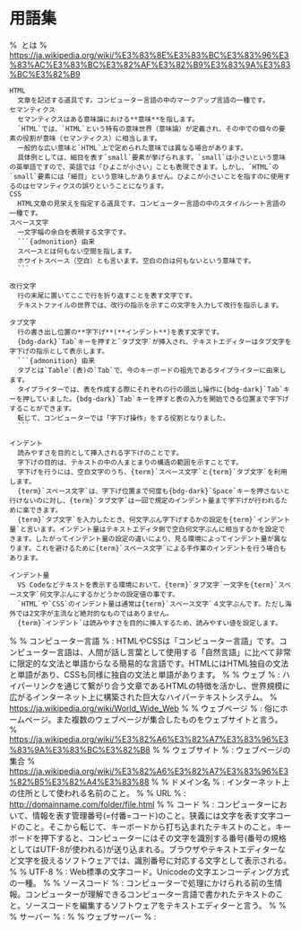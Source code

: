 # 用語集

% &nbsp;とは
% https://ja.wikipedia.org/wiki/%E3%83%8E%E3%83%BC%E3%83%96%E3%83%AC%E3%83%BC%E3%82%AF%E3%82%B9%E3%83%9A%E3%83%BC%E3%82%B9

````{glossary}
HTML
  文章を記述する道具です。コンピューター言語の中のマークアップ言語の一種です。
セマンティクス
  セマンティクスはある意味論における**意味**を指します。
  `HTML`では、`HTML`という特有の意味世界（意味論）が定義され、その中での個々の要素の役割が意味（セマンティクス）に相当します。
  一般的な広い意味と`HTML`上で定められた意味では異なる場合があります。
  具体例としては、細目を表す`small`要素が挙げられます。`small`は小さいという意味の英単語ですので、英語では「ひよこが小さい」ことも表現できます。しかし、`HTML`の`small`要素には「細目」という意味しかありません。ひよこが小さいことを指すのに使用するのはセマンティクスの誤りということになります。
CSS
  HTML文章の見栄えを指定する道具です。コンピューター言語の中のスタイルシート言語の一種です。
スペース文字
  一文字幅の余白を表現する文字です。
  ```{admonition} 由来
  スペースとは何もない空間を指します。
  ホワイトスペース（空白）とも言います。空白の白は何もないという意味です。
  ```

改行文字
  行の末尾に置いてここで行を折り返すことを表す文字です。
  テキストファイルの世界では、改行の指示を示すこの文字を入力して改行を指示します。

タブ文字
  行の書き出し位置の**字下げ**(**インデント**)を表す文字です。
  {bdg-dark}`Tab`キーを押すと`タブ文字`が挿入され、テキストエディターはタブ文字を字下げの指示として表示します。
  ```{admonition} 由来
  タブとは`Table`(表)の`Tab`で、今のキーボードの祖先であるタイプライターに由来します。
  タイプライターでは、表を作成する際にそれぞれの行の頭出し操作に{bdg-dark}`Tab`キーを押していました。{bdg-dark}`Tab`キーを押すと表の入力を開始できる位置まで字下げすることができます。
  転じて、コンピューターでは「字下げ操作」をする役割となりました。
  ```

インデント
  読みやすさを目的として挿入される字下げのことです。
  字下げの目的は、テキストの中の人まとまりの構造の範囲を示すことです。
  字下げを行うには、空白文字のうち、{term}`スペース文字`と{term}`タブ文字`を利用します。
  {term}`スペース文字`は、字下げ位置まで何度も{bdg-dark}`Space`キーを押さないと行けないのに対し、{term}`タブ文字`は一回で規定のインデント量まで字下げが行われるために楽できます。
  {term}`タブ文字`を入力したとき、何文字ぶん字下げするかの設定を{term}`インデント量`と言います。インデント量はテキストエディタ側で空白何文字ぶんに相当するかを設定できます。したがってインデント量の設定の違いにより、見る環境によってインデント量が異なります。これを避けるために{term}`スペース文字`による手作業のインデントを行う場合もあります。

インデント量
  VS Codeなどテキストを表示する環境において、{term}`タブ文字`一文字を{term}`スペース文字`何文字ぶんにするかどうかの設定値の事です。
  `HTML`や`CSS`のインデント量は通常は{term}`スペース文字`４文字ぶんです。ただし海外では2文字が主流など絶対的なものではありません。
  {term}`インデント`は読みやすさを目的に挿入するため、読みやすい値を設定します。
````

% 
% コンピューター言語
% : HTMLやCSSは「コンピューター言語」です。コンピューター言語は、人間が話し言葉として使用する「自然言語」に比べて非常に限定的な文法と単語からなる簡易的な言語です。HTMLにはHTML独自の文法と単語があり、CSSも同様に独自の文法と単語があります。
% 
% ウェブ
% : ハイパーリンクを通じて繋がり合う文章であるHTMLの特徴を活かし、世界規模に広がるインターネット上に構築された巨大なハイパーテキストシステム。
% https://ja.wikipedia.org/wiki/World_Wide_Web
% 
% ウェブページ
% : 俗にホームページ。また複数のウェブページが集合したものをウェブサイトと言う。
% https://ja.wikipedia.org/wiki/%E3%82%A6%E3%82%A7%E3%83%96%E3%83%9A%E3%83%BC%E3%82%B8
% 
% ウェブサイト
% : ウェブページの集合
% https://ja.wikipedia.org/wiki/%E3%82%A6%E3%82%A7%E3%83%96%E3%82%B5%E3%82%A4%E3%83%88
% 
% ドメイン名
% : インターネット上の住所として使われる名前のこと。
% 
% URL
% : http://domainname.com/folder/file.html
% 
% コード
% : コンピューターにおいて、情報を表す管理番号(=付番=コード)のこと。狭義には文字を表す文字コードのこと。そこから転じて、キーボードから打ち込まれたテキストのこと。キーボードを押下すると、コンピューターにはその文字を識別する番号(番号の規格としてはUTF-8が使われる)が送り込まれる。ブラウザやテキストエディターなど文字を扱えるソフトウェアでは、識別番号に対応する文字として表示される。
% 
% UTF-8
% : Web標準の文字コード。Unicodeの文字エンコーディング方式の一種。
% 
% ソースコード
% : コンピューターで処理にかけられる前の生情報。コンピューターが理解できるコンピューター言語で書かれたテキストのこと。ソースコードを編集するソフトウェアをテキストエディターと言う。
% 
% 
% サーバー
% :
% 
% ウェブサーバー
% :
